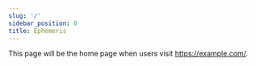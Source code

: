 ```yaml
---
slug: '/'
sidebar_position: 0
title: Ephemeris
---
```


This page will be the home page when users visit https://example.com/.